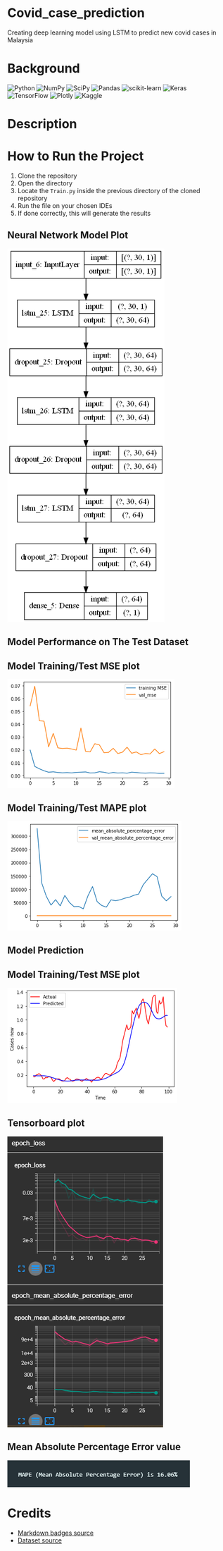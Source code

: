 # Covid_case_prediction
 Creating deep learning model using LSTM to predict new covid cases in Malaysia
 
# Background


![Python](https://img.shields.io/badge/python-3670A0?style=for-the-badge&logo=python&logoColor=ffdd54)
![NumPy](https://img.shields.io/badge/numpy-%23013243.svg?style=for-the-badge&logo=numpy&logoColor=white)
![SciPy](https://img.shields.io/badge/SciPy-%230C55A5.svg?style=for-the-badge&logo=scipy&logoColor=%white)
![Pandas](https://img.shields.io/badge/pandas-%23150458.svg?style=for-the-badge&logo=pandas&logoColor=white)
![scikit-learn](https://img.shields.io/badge/scikit--learn-%23F7931E.svg?style=for-the-badge&logo=scikit-learn&logoColor=white)
![Keras](https://img.shields.io/badge/Keras-%23D00000.svg?style=for-the-badge&logo=Keras&logoColor=white)
![TensorFlow](https://img.shields.io/badge/TensorFlow-%23FF6F00.svg?style=for-the-badge&logo=TensorFlow&logoColor=white)
![Plotly](https://img.shields.io/badge/Plotly-%233F4F75.svg?style=for-the-badge&logo=plotly&logoColor=white)
![Kaggle](https://img.shields.io/badge/Kaggle-035a7d?style=for-the-badge&logo=kaggle&logoColor=white)

# Description


# How to Run the Project
1. Clone the repository
2. Open the directory
3. Locate the `Train.py` inside the previous directory of the cloned repository
4. Run the file on your chosen IDEs
5. If done correctly, this will generate the results

## Neural Network Model Plot
![model plot](src/model.png)

## Model Performance on The Test Dataset
## Model Training/Test MSE plot
![mse](src/mse.png)
## Model Training/Test MAPE plot
![mape](src/mape.png)

## Model Prediction
## Model Training/Test MSE plot
![predict](src/predict.png)

## Tensorboard plot
![tensorboard](src/tensorboard.png)

## Mean Absolute Percentage Error value
![mape_value](src/mape_predict.png)

# Credits
- [Markdown badges source](https://github.com/Ileriayo/markdown-badges)
- [Dataset source](https://github.com/MoH-Malaysia/covid19-public)
